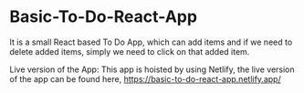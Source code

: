 # Basic-To-Do-React-App

It is a small React based To Do App, which can add items and if we need to delete added items, simply we need to click on that added item.

Live version of the App: This app is hoisted by using Netlify, the live version of the app can be found here,
https://basic-to-do-react-app.netlify.app/
